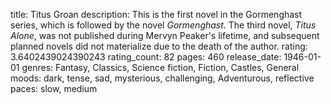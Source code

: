 title: Titus Groan
description: This is the first novel in the Gormenghast series, which is followed by the novel *Gormenghast*. The third novel, *Titus Alone*, was not published during Mervyn Peaker's lifetime, and subsequent planned novels did not materialize due to the death of the author.
rating: 3.6402439024390243
rating_count: 82
pages: 460
release_date: 1946-01-01
genres: Fantasy, Classics, Science fiction, Fiction, Castles, General
moods: dark, tense, sad, mysterious, challenging, Adventurous, reflective
paces: slow, medium